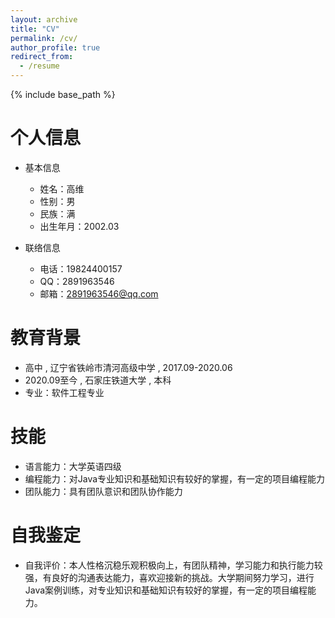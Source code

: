 ```yaml
---
layout: archive
title: "CV"
permalink: /cv/
author_profile: true
redirect_from:
  - /resume
---
```


{% include base_path %}



个人信息
======
* 基本信息
  * 姓名：高维
  * 性别：男
  * 民族：满
  * 出生年月：2002.03
    
* 联络信息
  * 电话：19824400157
  * QQ：2891963546
  * 邮箱：2891963546@qq.com
    
教育背景
======
*   高中 , 辽宁省铁岭市清河高级中学 , 2017.09-2020.06  
*   2020.09至今 ,  石家庄铁道大学 , 本科
*   专业：软件工程专业
  
技能
======
* 语言能力：大学英语四级
* 编程能力：对Java专业知识和基础知识有较好的掌握，有一定的项目编程能力
* 团队能力：具有团队意识和团队协作能力


  
自我鉴定
======
* 自我评价：本人性格沉稳乐观积极向上，有团队精神，学习能力和执行能力较强，有良好的沟通表达能力，喜欢迎接新的挑战。大学期间努力学习，进行Java案例训练，对专业知识和基础知识有较好的掌握，有一定的项目编程能力。
